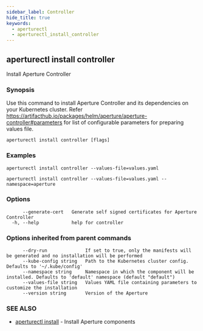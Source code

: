 ```yaml
---
sidebar_label: Controller
hide_title: true
keywords:
  - aperturectl
  - aperturectl_install_controller
---
```


<!-- markdownlint-disable -->

## aperturectl install controller

Install Aperture Controller

### Synopsis

Use this command to install Aperture Controller and its dependencies on your Kubernetes cluster.
Refer https://artifacthub.io/packages/helm/aperture/aperture-controller#parameters for list of configurable parameters for preparing values file.

```
aperturectl install controller [flags]
```

### Examples

```
aperturectl install controller --values-file=values.yaml

aperturectl install controller --values-file=values.yaml --namespace=aperture
```

### Options

```
      --generate-cert   Generate self signed certificates for Aperture Controller
  -h, --help            help for controller
```

### Options inherited from parent commands

```
      --dry-run              If set to true, only the manifests will be generated and no installation will be performed
      --kube-config string   Path to the Kubernetes cluster config. Defaults to '~/.kube/config'
      --namespace string     Namespace in which the component will be installed. Defaults to 'default' namespace (default "default")
      --values-file string   Values YAML file containing parameters to customize the installation
      --version string       Version of the Aperture
```

### SEE ALSO

- [aperturectl install](/reference/aperturectl/install/install.md) - Install Aperture components
